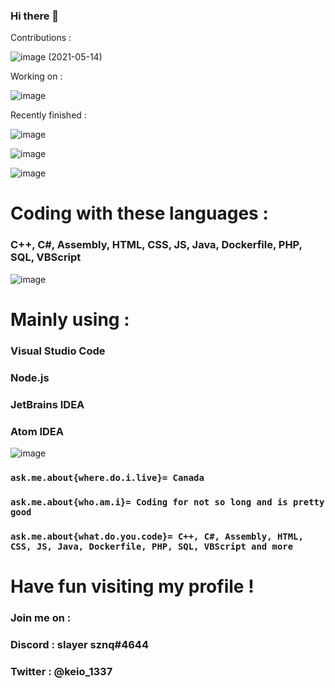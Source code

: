 ### Hi there 👋

Contributions :


![image](https://user-images.githubusercontent.com/73394656/118285879-e7ff4c80-b49f-11eb-9d1a-bf723fa8b04a.png) (2021-05-14)

Working on :



![image](https://user-images.githubusercontent.com/73394656/118285946-f9e0ef80-b49f-11eb-80ac-94980b1883dc.png)



Recently finished :



![image](https://user-images.githubusercontent.com/73394656/118286071-1715be00-b4a0-11eb-8dc4-a7312b5c852d.png)


![image](https://user-images.githubusercontent.com/73394656/118286079-19781800-b4a0-11eb-9f26-892dea4a63a6.png)


![image](https://user-images.githubusercontent.com/73394656/118286090-1b41db80-b4a0-11eb-9d86-ef317fa4114a.png)




# Coding with these languages :

### C++, C#, Assembly, HTML, CSS, JS, Java, Dockerfile, PHP, SQL, VBScript

![image](https://user-images.githubusercontent.com/73394656/118291455-a07bbf00-b4a5-11eb-8a43-e2dcb6136e40.png)





# Mainly using : 


### Visual Studio Code

### Node.js

### JetBrains IDEA

### Atom IDEA

![image](https://user-images.githubusercontent.com/73394656/118291589-c3a66e80-b4a5-11eb-88c7-526dd5e218c5.png)








### ``ask.me.about{where.do.i.live}= Canada``




### ``ask.me.about{who.am.i}= Coding for not so long and is pretty good``




### ``ask.me.about{what.do.you.code}= C++, C#, Assembly, HTML, CSS, JS, Java, Dockerfile, PHP, SQL, VBScript and more``

# Have fun visiting my profile !

### Join me on :


### Discord : slayer sznq#4644


### Twitter : @keio_1337

